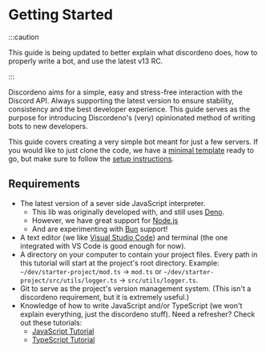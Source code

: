 # Getting Started

:::caution

This guide is being updated to better explain what discordeno does, how to properly write a bot, and use the latest v13
RC.

:::

Discordeno aims for a simple, easy and stress-free interaction with the Discord API. Always supporting the latest
version to ensure stability, consistency and the best developer experience. This guide serves as the purpose for
introducing Discordeno's (very) opinionated method of writing bots to new developers.

This guide covers creating a very simple bot meant for just a few servers. If you would like to just clone the code, we
have a [minimal template](https://github.com/discordeno/discordeno/blob/main/template/minimal) ready to go, but make
sure to follow the [setup instructions](https://github.com/discordeno/discordeno/tree/main/template/minimal#readme).

## Requirements

- The latest version of a sever side JavaScript interpreter.
  - This lib was originally developed with, and still uses [Deno](https://deno.land).
  - However, we have great support for [Node.js](https://nodejs.org)
  - And are experimenting with [Bun](https://bun.sh/) support!
- A text editor (we like [Visual Studio Code](https://code.visualstudio.com/)) and terminal (the one integrated with VS
  Code is good enough for now).
- A directory on your computer to contain your project files. Every path in this tutorial will start at the project's
  root directory. Example: `~/dev/starter-project/mod.ts` -> `mod.ts` or `~/dev/starter-project/src/utils/logger.ts` ->
  `src/utils/logger.ts`.
- Git to serve as the project's version management system. (This isn't a discordeno requirement, but it is extremely
  useful.)
- Knowledge of how to write JavaScript and/or TypeScript (we won't explain everything, just the discordeno stuff). Need
  a refresher? Check out these tutorials:
  - [JavaScript Tutorial](https://www.w3schools.com/js/default.asp)
  - [TypeScript Tutorial](https://www.w3schools.com/typescript/index.php)
